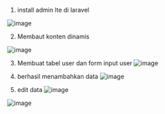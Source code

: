 1. install admin lte di laravel 

![image](https://github.com/andiks2018/belajar_lagi/assets/78794419/2241c390-aebf-425f-98ec-a1829edb6415)

2. Membaut konten dinamis

![image](https://github.com/andiks2018/belajar_lagi/assets/78794419/29881876-a02d-4a19-919d-eeec1ca8f488)

3. Membuat tabel user dan form input user
![image](https://github.com/andiks2018/belajar_lagi/assets/78794419/2f54e53b-90c2-481a-a0ea-fb4557f57ce7)

4. berhasil menambahkan data
![image](https://github.com/andiks2018/belajar_lagi/assets/78794419/8a27bc25-b1e6-4aab-9931-b06bffb1af8d)

5. edit data
![image](https://github.com/andiks2018/belajar_lagi/assets/78794419/055faf8a-3be7-40df-a487-c845fda896fa)

![image](https://github.com/andiks2018/belajar_lagi/assets/78794419/1346c809-fc37-4839-b47b-f9c840b9e8f7)
